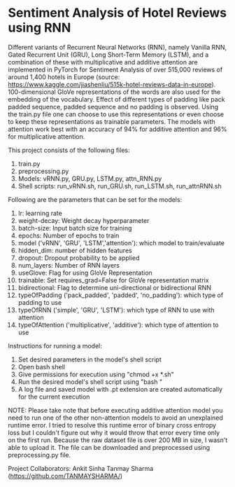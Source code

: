 # Sentiment Analysis of Hotel Reviews using RNN
Different variants of Recurrent Neural Networks (RNN), namely Vanilla RNN, Gated Recurrent Unit (GRU), Long Short-Term Memory (LSTM), and a combination of these with multiplicative and additive attention are implemented in PyTorch for Sentiment Analysis of over 515,000 reviews of around 1,400 hotels in Europe (source: https://www.kaggle.com/jiashenliu/515k-hotel-reviews-data-in-europe). 100-dimensional GloVe representations of the words are also used for the embedding of the vocabulary. Effect of different types of padding like pack padded sequence, padded sequence and no padding is observed. Using the train.py file one can choose to use this representations or even choose to keep these representations as trainable parameters. The models with attention work best with an accuracy of 94% for additive attention and 96% for multiplicative attention.

This project consists of the following files:
1. train.py
2. preprocessing.py
3. Models: vRNN.py, GRU.py, LSTM.py, attn_RNN.py
4. Shell scripts: run_vRNN.sh, run_GRU.sh, run_LSTM.sh, run_attnRNN.sh

Following are the parameters that can be set for the models:
1. lr: learning rate
2. weight-decay: Weight decay hyperparameter
3. batch-size: Input batch size for training
4. epochs: Number of epochs to train
5. model ('vRNN', 'GRU', 'LSTM','attention'): which model to train/evaluate
6. hidden_dim: number of hidden features
7. dropout: Dropout probability to be applied
8. num_layers: Number of RNN layers
9. useGlove: Flag for using GloVe Representation
10. trainable: Set requires_grad=False for GloVe representation matrix
11. bidirectional: Flag to determine uni-directional or bidirectional RNN
12. typeOfPadding ('pack_padded', 'padded', 'no_padding'): which type of padding to use
13. typeOfRNN ('simple', 'GRU', 'LSTM'): which type of RNN to use with attention
14. typeOfAttention ('multiplicative', 'additive'): which type of attention to use

Instructions for running a model:
1. Set desired parameters in the model's shell script
2. Open bash shell
3. Give permissions for execution using "chmod +x *.sh"
4. Run the desired model's shell script using "bash <filename>"
5. A log file and saved model with .pt extension are created automatically for the current execution

NOTE:
Please take note that before executing additive attention model you need to run one of the other non-attention models to avoid an unexplained runtime error. I tried to resolve this runtime error of binary cross entropy loss but I couldn't figure out why it would throw that error every time only on the first run. Because the raw dataset file is over 200 MB in size, I wasn't able to upload it. The file can be downloaded and preprocessed using preprocessing.py file. 

Project Collaborators:
Ankit Sinha
Tanmay Sharma (https://github.com/TANMAYSHARMA/)

